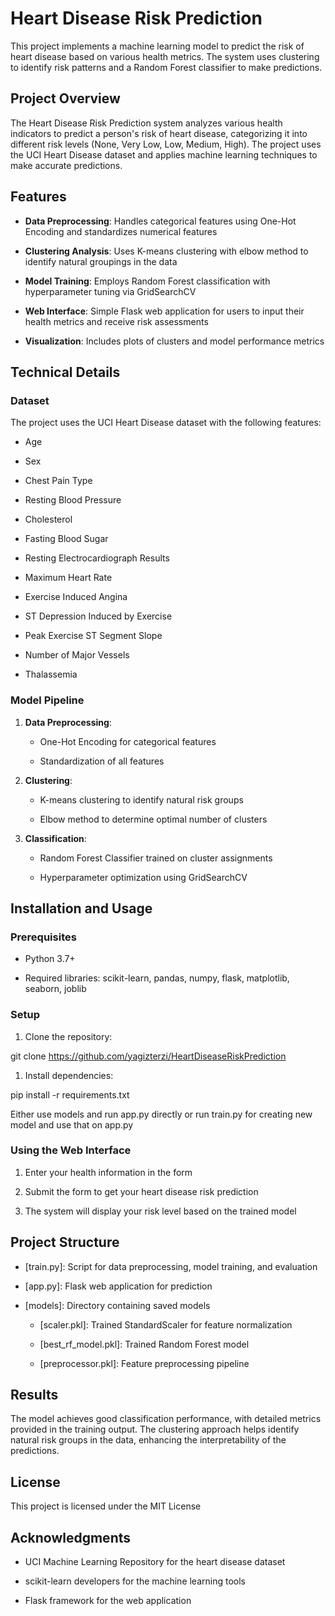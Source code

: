 Heart Disease Risk Prediction
=============================

This project implements a machine learning model to predict the risk of heart disease based on various health metrics. The system uses clustering to identify risk patterns and a Random Forest classifier to make predictions.

Project Overview
----------------

The Heart Disease Risk Prediction system analyzes various health indicators to predict a person's risk of heart disease, categorizing it into different risk levels (None, Very Low, Low, Medium, High). The project uses the UCI Heart Disease dataset and applies machine learning techniques to make accurate predictions.

Features
--------

*   **Data Preprocessing**: Handles categorical features using One-Hot Encoding and standardizes numerical features
    
*   **Clustering Analysis**: Uses K-means clustering with elbow method to identify natural groupings in the data
    
*   **Model Training**: Employs Random Forest classification with hyperparameter tuning via GridSearchCV
    
*   **Web Interface**: Simple Flask web application for users to input their health metrics and receive risk assessments
    
*   **Visualization**: Includes plots of clusters and model performance metrics
    

Technical Details
-----------------

### Dataset

The project uses the UCI Heart Disease dataset with the following features:

*   Age
    
*   Sex
    
*   Chest Pain Type
    
*   Resting Blood Pressure
    
*   Cholesterol
    
*   Fasting Blood Sugar
    
*   Resting Electrocardiograph Results
    
*   Maximum Heart Rate
    
*   Exercise Induced Angina
    
*   ST Depression Induced by Exercise
    
*   Peak Exercise ST Segment Slope
    
*   Number of Major Vessels
    
*   Thalassemia
    

### Model Pipeline

1.  **Data Preprocessing**:
    
    *   One-Hot Encoding for categorical features
        
    *   Standardization of all features
        
2.  **Clustering**:
    
    *   K-means clustering to identify natural risk groups
        
    *   Elbow method to determine optimal number of clusters
        
3.  **Classification**:
    
    *   Random Forest Classifier trained on cluster assignments
        
    *   Hyperparameter optimization using GridSearchCV
        

Installation and Usage
----------------------

### Prerequisites

*   Python 3.7+
    
*   Required libraries: scikit-learn, pandas, numpy, flask, matplotlib, seaborn, joblib
    

### Setup

1.  Clone the repository:
    

git clone https://github.com/yagizterzi/HeartDiseaseRiskPrediction

1.  Install dependencies:
    

pip install -r requirements.txt

Either use models and run app.py directly or run train.py for creating new model and use that on app.py
    

### Using the Web Interface

1.  Enter your health information in the form
    
2.  Submit the form to get your heart disease risk prediction
    
3.  The system will display your risk level based on the trained model
    

Project Structure
-----------------

*   [train.py]: Script for data preprocessing, model training, and evaluation
    
*   [app.py]: Flask web application for prediction
    
*   [models]: Directory containing saved models
    
    *   [scaler.pkl]: Trained StandardScaler for feature normalization
        
    *   [best\_rf\_model.pkl]: Trained Random Forest model
        
    *   [preprocessor.pkl]: Feature preprocessing pipeline
        

Results
-------

The model achieves good classification performance, with detailed metrics provided in the training output. The clustering approach helps identify natural risk groups in the data, enhancing the interpretability of the predictions.
    

License
-------

This project is licensed under the MIT License 

Acknowledgments
---------------

*   UCI Machine Learning Repository for the heart disease dataset
    
*   scikit-learn developers for the machine learning tools
    
*   Flask framework for the web application

